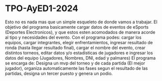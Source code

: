 # TPO-AyED1-2024
Esto no es nada mas que un simple esqueleto de donde vamos a trabajar.
El objetivo del programa basicamente cargar datos de eventos de eSports (Deportes Electronicos), 
y que estos esten acomodados de manera acorde al tipo y necesidades del evento.
Con el programa podes: cargar los equipos, cargar integrantes, elegir enfrentamientos, ingresar resultado de ronda (hasta llegar resultado final),
cargar el nombre del evento, crear distintos torneos, editar datos y/o estadisticas de jugadores e ingresar los datos del equipo
(Jugadores, Nombres, DNI, edad y palmares)
El programa se encarga de: Designa un mvp del torneo y de cada partida (El mejor jugador), organiza automaticamente las fases segun el resultado de las partidas, 
designa un tercer puesto y genera un podio.